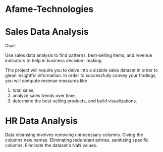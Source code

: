 # Afame-Technologies
# Sales Data Analysis
Goal:

Use sales data analysis to find patterns, best-selling items, and revenue indicators to help in business decision-
making.

This project will require you to delve into a sizable sales dataset in order to glean insightful information. In order
to successfully convey your findings, you will compute revenue measures like
1. total sales,
2. analyze sales trends over time,
3. determine the best-selling products, and build visualizations.
# HR Data Analysis
Data cleansing involves removing unnecessary columns.
Giving the columns new names.
Eliminating redundant entries.
sanitizing specific columns.
Eliminate the dataset's NaN values.
